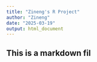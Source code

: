 ```yaml
---
title: "Zineng's R Project"
author: "Zineng"
date: "2025-03-19"
output: html_document
---
```

## This is a markdown fil

